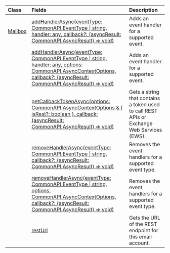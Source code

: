 | Class | Fields | Description |
|:---|:---|:---|
|[Mailbox](/javascript/api/outlook/office.mailbox)|[addHandlerAsync(eventType: CommonAPI.EventType \| string, handler: any, callback?: (asyncResult: CommonAPI.AsyncResult<void>) => void)](/javascript/api/outlook/office.mailbox#outlook-office-mailbox-addhandlerasync-member(1))|Adds an event handler for a supported event.|
||[addHandlerAsync(eventType: CommonAPI.EventType \| string, handler: any, options: CommonAPI.AsyncContextOptions, callback?: (asyncResult: CommonAPI.AsyncResult<void>) => void)](/javascript/api/outlook/office.mailbox#outlook-office-mailbox-addhandlerasync-member(1))|Adds an event handler for a supported event.|
||[getCallbackTokenAsync(options: CommonAPI.AsyncContextOptions & { isRest?: boolean }, callback: (asyncResult: CommonAPI.AsyncResult<string>) => void)](/javascript/api/outlook/office.mailbox#outlook-office-mailbox-getcallbacktokenasync-member(1))|Gets a string that contains a token used to call REST APIs or Exchange Web Services (EWS).|
||[removeHandlerAsync(eventType: CommonAPI.EventType \| string, callback?: (asyncResult: CommonAPI.AsyncResult<void>) => void)](/javascript/api/outlook/office.mailbox#outlook-office-mailbox-removehandlerasync-member(1))|Removes the event handlers for a supported event type.|
||[removeHandlerAsync(eventType: CommonAPI.EventType \| string, options: CommonAPI.AsyncContextOptions, callback?: (asyncResult: CommonAPI.AsyncResult<void>) => void)](/javascript/api/outlook/office.mailbox#outlook-office-mailbox-removehandlerasync-member(1))|Removes the event handlers for a supported event type.|
||[restUrl](/javascript/api/outlook/office.mailbox#outlook-office-mailbox-resturl-member)|Gets the URL of the REST endpoint for this email account.|
